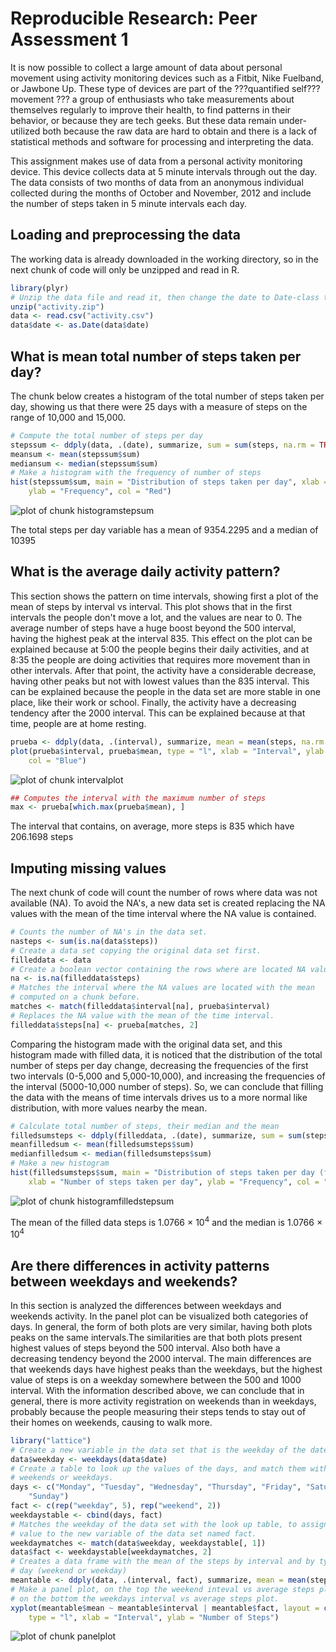 # Reproducible Research: Peer Assessment 1
It is now possible to collect a large amount of data about personal movement using activity monitoring devices such as a Fitbit, Nike Fuelband, or Jawbone Up. These type of devices are part of the ???quantified self??? movement ??? a group of enthusiasts who take measurements about themselves regularly to improve their health, to find patterns in their behavior, or because they are tech geeks. But these data remain under-utilized both because the raw data are hard to obtain and there is a lack of statistical methods and software for processing and interpreting the data.

This assignment makes use of data from a personal activity monitoring device. This device collects data at 5 minute intervals through out the day. The data consists of two months of data from an anonymous individual collected during the months of October and November, 2012 and include the number of steps taken in 5 minute intervals each day.

## Loading and preprocessing the data

The working data is already downloaded in the working directory, so in the next chunk of code will only be unzipped and read in R.


```r
library(plyr)
# Unzip the data file and read it, then change the date to Date-class type
unzip("activity.zip")
data <- read.csv("activity.csv")
data$date <- as.Date(data$date)
```

## What is mean total number of steps taken per day?

The chunk below creates a histogram of the total number of steps taken per day, showing us that there were 25 days with a measure of steps on the range of 10,000 and 15,000. 


```r
# Compute the total number of steps per day
stepssum <- ddply(data, .(date), summarize, sum = sum(steps, na.rm = TRUE))
meansum <- mean(stepssum$sum)
mediansum <- median(stepssum$sum)
# Make a histogram with the frequency of number of steps
hist(stepssum$sum, main = "Distribution of steps taken per day", xlab = "Number of steps taken per day", 
    ylab = "Frequency", col = "Red")
```

![plot of chunk histogramstepsum](figure/histogramstepsum.png) 


The total steps per day variable has a mean of 9354.2295 and a median of 10395

## What is the average daily activity pattern?

This section shows the pattern on time intervals, showing first a plot of the mean of steps by interval vs interval. This plot shows that in the first intervals the people don't move a lot, and the values are near to 0. The average number of steps have a huge boost beyond the 500 interval, having the highest peak at the interval 835. This effect on the plot can be explained because at 5:00 the people begins their daily activities, and at 8:35 the people are doing activities that requires more movement than in other intervals. After that point, the activity have a considerable decrease, having other peaks but not with lowest values than the 835 interval. This can be explained because the people in the data set are more stable in one place, like their work or school. Finally, the activity have a decreasing tendency after the 2000 interval. This can be explained because at that time, people are at home resting. 


```r
prueba <- ddply(data, .(interval), summarize, mean = mean(steps, na.rm = TRUE))
plot(prueba$interval, prueba$mean, type = "l", xlab = "Interval", ylab = "Number of steps", 
    col = "Blue")
```

![plot of chunk intervalplot](figure/intervalplot.png) 

```r
## Computes the interval with the maximum number of steps
max <- prueba[which.max(prueba$mean), ]
```


The interval that contains, on average, more steps is 835 which have 206.1698 steps

## Imputing missing values

The next chunk of code will count the number of rows where data was not available (NA). To avoid the NA's, a new data set is created replacing the NA values with the mean of the time interval where the NA value is contained. 


```r
# Counts the number of NA's in the data set.
nasteps <- sum(is.na(data$steps))
# Create a data set copying the original data set first.
filleddata <- data
# Create a boolean vector containing the rows where are located NA values.
na <- is.na(filleddata$steps)
# Matches the interval where the NA values are located with the mean
# computed on a chunk before.
matches <- match(filleddata$interval[na], prueba$interval)
# Replaces the NA value with the mean of the time interval.
filleddata$steps[na] <- prueba[matches, 2]
```


Comparing the histogram made with the original data set, and this histogram made with filled data, it is noticed that the distribution of the total number of steps per day change, decreasing the frequencies of the first two intervals (0-5,000 and 5,000-10,000), and increasing the frequencies of the interval (5000-10,000 number of steps). So, we can conclude that filling the data with the means of time intervals drives us to a more normal like distribution, with more values nearby the mean. 


```r
# Calculate total number of steps, their median and the mean
filledsumsteps <- ddply(filleddata, .(date), summarize, sum = sum(steps))
meanfilledsum <- mean(filledsumsteps$sum)
medianfilledsum <- median(filledsumsteps$sum)
# Make a new histogram
hist(filledsumsteps$sum, main = "Distribution of steps taken per day (filled data)", 
    xlab = "Number of steps taken per day", ylab = "Frequency", col = "Red")
```

![plot of chunk histogramfilledstepsum](figure/histogramfilledstepsum.png) 


The mean of the filled data steps is 1.0766 &times; 10<sup>4</sup> and the median is 1.0766 &times; 10<sup>4</sup>

## Are there differences in activity patterns between weekdays and weekends?

In this section is analyzed the differences between weekdays and weekends activity. In the panel plot can be visualized both categories of days. In general, the form of both plots are very similar, having both plots peaks on the same intervals.The similarities are that both plots present highest values of steps beyond the 500 interval. Also both have a decreasing tendency beyond the 2000 interval. 
The main differences are that weekends days have highest peaks than the weekdays, but the highest value of steps is on a weekday somewhere between the 500 and 1000 interval. 
With the information described above, we can conclude that in general, there is more activity registration on weekends than in weekdays, probably because the people measuring their steps tends to stay out of their homes on weekends, causing to walk more.


```r
library("lattice")
# Create a new variable in the data set that is the weekday of the date
data$weekday <- weekdays(data$date)
# Create a table to look up the values of the days, and match them with
# weekends or weekdays.
days <- c("Monday", "Tuesday", "Wednesday", "Thursday", "Friday", "Saturday", 
    "Sunday")
fact <- c(rep("weekday", 5), rep("weekend", 2))
weekdaystable <- cbind(days, fact)
# Matches the weekday of the data set with the look up table, to assign a
# value to the new variable of the data set named fact.
weekdaymatches <- match(data$weekday, weekdaystable[, 1])
data$fact <- weekdaystable[weekdaymatches, 2]
# Creates a data frame with the mean of the steps by interval and by type of
# day (weekend or weekday)
meantable <- ddply(data, .(interval, fact), summarize, mean = mean(steps, na.rm = TRUE))
# Make a panel plot, on the top the weekend inteval vs average steps plot,
# on the bottom the weekdays interval vs average steps plot.
xyplot(meantable$mean ~ meantable$interval | meantable$fact, layout = c(1, 2), 
    type = "l", xlab = "Interval", ylab = "Number of Steps")
```

![plot of chunk panelplot](figure/panelplot.png) 




